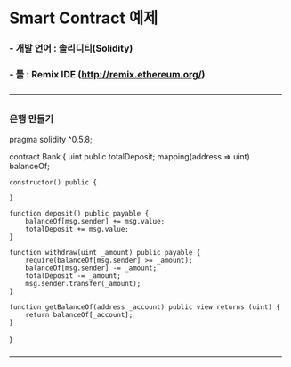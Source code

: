 # Smart  Contract 예제
### - 개발 언어 : 솔리디티(Solidity)
### - 툴 : Remix IDE (http://remix.ethereum.org/)

———————————————————————————————————

### 은행 만들기

pragma solidity ^0.5.8;

contract Bank {
    uint public totalDeposit;
    mapping(address => uint) balanceOf;

    constructor() public {

    }

    function deposit() public payable {
        balanceOf[msg.sender] += msg.value;
        totalDeposit += msg.value;
    }

    function withdraw(uint _amount) public payable {
        require(balanceOf[msg.sender] >= _amount);
        balanceOf[msg.sender] -= _amount;
        totalDeposit -= _amount;
        msg.sender.transfer(_amount);
    }

    function getBalanceOf(address _account) public view returns (uint) {
        return balanceOf[_account];
    }

}

———————————————————————————————————